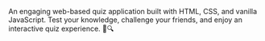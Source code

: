 An engaging web-based quiz application built with HTML, CSS, and vanilla JavaScript. Test your knowledge, challenge your friends, and enjoy an interactive quiz experience. 🧠🔍
